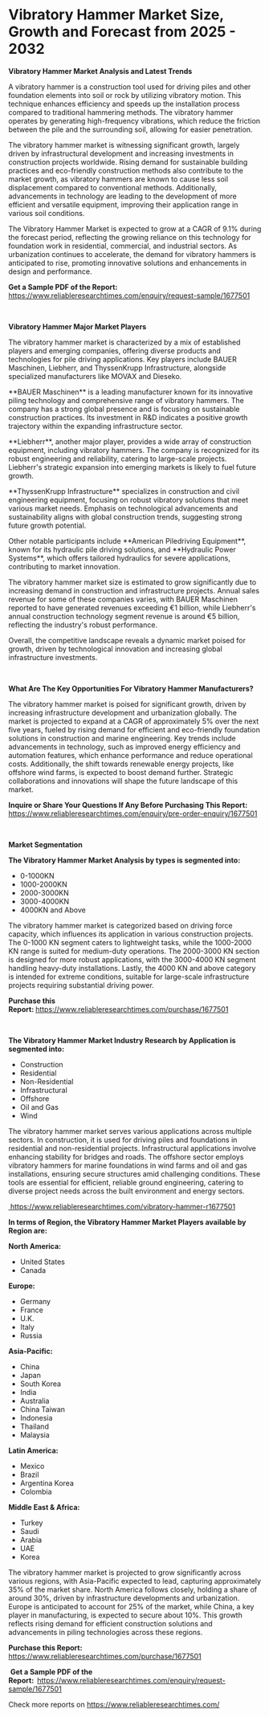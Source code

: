 <p><h1>Vibratory Hammer Market Size, Growth and Forecast from 2025 - 2032</h1></p><p><strong>Vibratory Hammer Market Analysis and Latest Trends</strong></p>
<p><p>A vibratory hammer is a construction tool used for driving piles and other foundation elements into soil or rock by utilizing vibratory motion. This technique enhances efficiency and speeds up the installation process compared to traditional hammering methods. The vibratory hammer operates by generating high-frequency vibrations, which reduce the friction between the pile and the surrounding soil, allowing for easier penetration.</p><p>The vibratory hammer market is witnessing significant growth, largely driven by infrastructural development and increasing investments in construction projects worldwide. Rising demand for sustainable building practices and eco-friendly construction methods also contribute to the market growth, as vibratory hammers are known to cause less soil displacement compared to conventional methods. Additionally, advancements in technology are leading to the development of more efficient and versatile equipment, improving their application range in various soil conditions.</p><p>The Vibratory Hammer Market is expected to grow at a CAGR of 9.1% during the forecast period, reflecting the growing reliance on this technology for foundation work in residential, commercial, and industrial sectors. As urbanization continues to accelerate, the demand for vibratory hammers is anticipated to rise, promoting innovative solutions and enhancements in design and performance.</p></p>
<p><strong>Get a Sample PDF of the Report:&nbsp;</strong> <a href="https://www.reliableresearchtimes.com/enquiry/request-sample/1677501?utm_campaign=2997&utm_medium=2&utm_source=Github&utm_content=ia&utm_term=10042025&utm_id=vibratory-hammer">https://www.reliableresearchtimes.com/enquiry/request-sample/1677501</a></p>
<p>&nbsp;</p>
<p><strong>Vibratory Hammer Major Market Players</strong></p>
<p><p>The vibratory hammer market is characterized by a mix of established players and emerging companies, offering diverse products and technologies for pile driving applications. Key players include BAUER Maschinen, Liebherr, and ThyssenKrupp Infrastructure, alongside specialized manufacturers like MOVAX and Dieseko.</p><p>**BAUER Maschinen** is a leading manufacturer known for its innovative piling technology and comprehensive range of vibratory hammers. The company has a strong global presence and is focusing on sustainable construction practices. Its investment in R&D indicates a positive growth trajectory within the expanding infrastructure sector.</p><p>**Liebherr**, another major player, provides a wide array of construction equipment, including vibratory hammers. The company is recognized for its robust engineering and reliability, catering to large-scale projects. Liebherr's strategic expansion into emerging markets is likely to fuel future growth.</p><p>**ThyssenKrupp Infrastructure** specializes in construction and civil engineering equipment, focusing on robust vibratory solutions that meet various market needs. Emphasis on technological advancements and sustainability aligns with global construction trends, suggesting strong future growth potential.</p><p>Other notable participants include **American Piledriving Equipment**, known for its hydraulic pile driving solutions, and **Hydraulic Power Systems**, which offers tailored hydraulics for severe applications, contributing to market innovation.</p><p>The vibratory hammer market size is estimated to grow significantly due to increasing demand in construction and infrastructure projects. Annual sales revenue for some of these companies varies, with BAUER Maschinen reported to have generated revenues exceeding €1 billion, while Liebherr's annual construction technology segment revenue is around €5 billion, reflecting the industry's robust performance.</p><p>Overall, the competitive landscape reveals a dynamic market poised for growth, driven by technological innovation and increasing global infrastructure investments.</p></p>
<p>&nbsp;</p>
<p><strong>What Are The Key Opportunities For Vibratory Hammer Manufacturers?</strong></p>
<p><p>The vibratory hammer market is poised for significant growth, driven by increasing infrastructure development and urbanization globally. The market is projected to expand at a CAGR of approximately 5% over the next five years, fueled by rising demand for efficient and eco-friendly foundation solutions in construction and marine engineering. Key trends include advancements in technology, such as improved energy efficiency and automation features, which enhance performance and reduce operational costs. Additionally, the shift towards renewable energy projects, like offshore wind farms, is expected to boost demand further. Strategic collaborations and innovations will shape the future landscape of this market.</p></p>
<p><strong>Inquire or Share Your Questions If Any Before Purchasing This Report:</strong> <a href="https://www.reliableresearchtimes.com/enquiry/pre-order-enquiry/1677501?utm_campaign=2997&utm_medium=2&utm_source=Github&utm_content=ia&utm_term=10042025&utm_id=vibratory-hammer">https://www.reliableresearchtimes.com/enquiry/pre-order-enquiry/1677501</a></p>
<p>&nbsp;</p>
<p><strong>Market Segmentation</strong></p>
<p><strong>The Vibratory Hammer Market Analysis by types is segmented into:</strong></p>
<p><ul><li>0-1000KN</li><li>1000-2000KN</li><li>2000-3000KN</li><li>3000-4000KN</li><li>4000KN and Above</li></ul></p>
<p><p>The vibratory hammer market is categorized based on driving force capacity, which influences its application in various construction projects. The 0-1000 KN segment caters to lightweight tasks, while the 1000-2000 KN range is suited for medium-duty operations. The 2000-3000 KN section is designed for more robust applications, with the 3000-4000 KN segment handling heavy-duty installations. Lastly, the 4000 KN and above category is intended for extreme conditions, suitable for large-scale infrastructure projects requiring substantial driving power.</p></p>
<p><strong>Purchase this Report:&nbsp;</strong><a href="https://www.reliableresearchtimes.com/purchase/1677501?utm_campaign=2997&utm_medium=2&utm_source=Github&utm_content=ia&utm_term=10042025&utm_id=vibratory-hammer">https://www.reliableresearchtimes.com/purchase/1677501</a></p>
<p>&nbsp;</p>
<p><strong>The Vibratory Hammer Market Industry Research by Application is segmented into:</strong></p>
<p><ul><li>Construction</li><li>Residential</li><li>Non-Residential</li><li>Infrastructural</li><li>Offshore</li><li>Oil and Gas</li><li>Wind</li></ul></p>
<p><p>The vibratory hammer market serves various applications across multiple sectors. In construction, it is used for driving piles and foundations in residential and non-residential projects. Infrastructural applications involve enhancing stability for bridges and roads. The offshore sector employs vibratory hammers for marine foundations in wind farms and oil and gas installations, ensuring secure structures amid challenging conditions. These tools are essential for efficient, reliable ground engineering, catering to diverse project needs across the built environment and energy sectors.</p></p>
<p><a href="https://www.reliableresearchtimes.com/vibratory-hammer-r1677501?utm_campaign=2997&utm_medium=2&utm_source=Github&utm_content=ia&utm_term=10042025&utm_id=vibratory-hammer">&nbsp;https://www.reliableresearchtimes.com/vibratory-hammer-r1677501</a></p>
<p><strong>In terms of Region, the Vibratory Hammer Market Players available by Region are:</strong></p>
<p>
    <p> <strong> North America: </strong>
        <ul>
            <li>United States</li>
            <li>Canada</li>
        </ul>
        </p> 
    <p> <strong> Europe: </strong>
        <ul>
            <li>Germany</li>
            <li>France</li>
            <li>U.K.</li>
            <li>Italy</li>
            <li>Russia</li>
        </ul>
        </p> 
    <p> <strong> Asia-Pacific: </strong>
        <ul>
            <li>China</li>
            <li>Japan</li>
            <li>South Korea</li>
            <li>India</li>
            <li>Australia</li>
            <li>China Taiwan</li>
            <li>Indonesia</li>
            <li>Thailand</li>
            <li>Malaysia</li>
        </ul>
        </p> 
    <p> <strong> Latin America: </strong>
        <ul>
            <li>Mexico</li>
            <li>Brazil</li>
            <li>Argentina Korea</li>
            <li>Colombia</li>
        </ul>
        </p> 
    <p> <strong> Middle East & Africa: </strong>
        <ul>
            <li>Turkey</li>
            <li>Saudi</li>
            <li>Arabia</li>
            <li>UAE</li>
            <li>Korea</li>
        </ul>
    </p>
    </p>
<p><p>The vibratory hammer market is projected to grow significantly across various regions, with Asia-Pacific expected to lead, capturing approximately 35% of the market share. North America follows closely, holding a share of around 30%, driven by infrastructure developments and urbanization. Europe is anticipated to account for 25% of the market, while China, a key player in manufacturing, is expected to secure about 10%. This growth reflects rising demand for efficient construction solutions and advancements in piling technologies across these regions.</p></p>
<p><strong>Purchase this Report: </strong><a href="https://www.reliableresearchtimes.com/purchase/1677501?utm_campaign=2997&utm_medium=2&utm_source=Github&utm_content=ia&utm_term=10042025&utm_id=vibratory-hammer">https://www.reliableresearchtimes.com/purchase/1677501</a></p>
<p>&nbsp;<strong>Get a Sample PDF of the Report:&nbsp;&nbsp;</strong><a href="https://www.reliableresearchtimes.com/enquiry/request-sample/1677501?utm_campaign=2997&utm_medium=2&utm_source=Github&utm_content=ia&utm_term=10042025&utm_id=vibratory-hammer">https://www.reliableresearchtimes.com/enquiry/request-sample/1677501</a></p>
<p><strong></strong></p>
<p>Check more reports on <a href="https://www.reliableresearchtimes.com/?utm_campaign=2997&utm_medium=2&utm_source=Github&utm_content=ia&utm_term=10042025&utm_id=vibratory-hammer">https://www.reliableresearchtimes.com/</a></p>